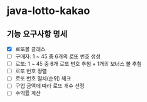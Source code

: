 # java-lotto-kakao

## 기능 요구사항 명세
- [x] 로또볼 클래스
- [ ] 구매자: 1 ~ 45 중 6개의 로또 번호 생성
- [ ] 로또: 1 ~ 45 중 6개 로또 번호 추첨 + 1개의 보너스 볼 추첨
- [ ] 로또 번호 정렬
- [ ] 로또 번호 일치(순위) 체크
- [ ] 구입 금액에 따라 로또 개수 선정
- [ ] 수익률 계산